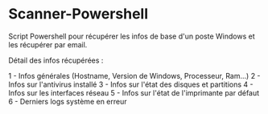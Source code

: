 # Scanner-Powershell
Script Powershell pour récupérer les infos de base d'un poste Windows et les récupérer par email.


Détail des infos récupérées :

1 - Infos générales (Hostname, Version de Windows, Processeur, Ram...)
2 - Infos sur l'antivirus installé
3 - Infos sur l'état des disques et partitions
4 - Infos sur les interfaces réseau
5 - Infos sur l'état de l'imprimante par défaut
6 - Derniers logs système en erreur
